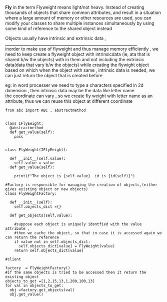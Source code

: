 
<strong>Fly</strong> in the term Flyweight means light/not heavy. 
Instead of creating thousands of objects that share common attributes, and result in a situation
where a large amount of memory or other resources are used, you can modify your classes to share
multiple instances simultaneously by using some kind of reference to the shared object instead


Objects usually have intrinsic and extrinsic data , <br>
__________________________________________________________________<br>
inorder to make use of flyweight and thus manage memory efficiently , we need to keep create a flyweight object with intrinsicdata  (ie, ata that is shared b/w the objects)  with in them and not including the extrinsic data(data that vary b/w the objects) while creating the flywight object<br>
based on which when the object with same , intrinsic data is needed, we can just return the object that is created before 


eg: in word processer we need to type a characters specified in 2d dimension , then intrinsic data may be the data like letter name<br>
the coordinate can vary , so we create fly weight with letter name as an attribute, thus we can reuse this object at different coordinate<br>
```
from abc import ABC , abstractmethod


class IFlyEeight:
  @abstractmethod
  def get_value(self):
    pass


class FlyWeight(IFlyEeight):
  
  def __init__(self,value):
    self.value = value
  def get_value(self):
    
    print(f"The object is {self.value}  id is {id(self)}")

#Factory is responsible for managing the creation of objects,(either gives existing object or new objects)
class FlyWeightFactory:
  
  def __init__(self):
    self.objects_dict ={}
    
  def get_objects(self,value):
    
    #suppose each object is uniquely identfied with the value attribute , 
    #then we cache the object, so that in case it is accessed again we can return the reference
    if value not in self.objects_dict:
      self.objects_dict[value] = FlyWeight(value)
    return self.objects_dict[value]

#client 

factory  = FlyWeightFactory()
#if the same objects is tried to be accessed then it return the existing object
objects_to_get =[1,2,15,13,1,200,100,13]
for val in objects_to_get:
  obj =factory.get_objects(val)
  obj.get_value()
    
    
    

